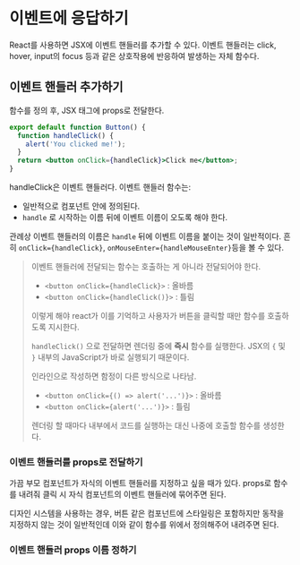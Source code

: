# 이벤트에 응답하기

React를 사용하면 JSX에 이벤트 핸들러를 추가할 수 있다. 이벤트 핸들러는 click, hover, input의 focus 등과 같은 상호작용에 반응하여 발생하는 자체 함수다.

## 이벤트 핸들러 추가하기

함수를 정의 후, JSX 태그에 props로 전달한다.

```jsx
export default function Button() {
  function handleClick() {
    alert('You clicked me!');
  }
  return <button onClick={handleClick}>Click me</button>;
}
```

handleClick은 이벤트 핸들러다. 이벤트 핸들러 함수는:

- 일반적으로 컴포넌트 안에 정의된다.
- `handle` 로 시작하는 이름 뒤에 이벤트 이름이 오도록 해야 한다.

관례상 이벤트 핸들러의 이름은 `handle` 뒤에 이벤트 이름을 붙이는 것이 일반적이다. 흔히 `onClick={handleClick}`, `onMouseEnter={handleMouseEnter}`등을 볼 수 있다.

> 이벤트 핸들러에 전달되는 함수는 호출하는 게 아니라 전달되어야 한다.
>
> - `<button onClick={handleClick}>` : 올바름
> - `<button onClick={handleClick()}>` : 틀림
>
> 이렇게 해야 react가 이를 기억하고 사용자가 버튼을 클릭할 때만 함수를 호출하도록 지시한다.
>
> `handleClick()` 으로 전달하면 렌더링 중에 **즉시** 함수를 실행한다. JSX의 `{` 및 `}` 내부의 JavaScript가 바로 실행되기 때문이다.
>
> 인라인으로 작성하면 함정이 다른 방식으로 나타남.
>
> - `<button onClick={() => alert('...')}>` : 올바름
> - `<button onClick={alert('...')}>` : 틀림
>
> 렌더링 할 때마다 내부에서 코드를 실행하는 대신 나중에 호출할 함수를 생성한다.

### 이벤트 핸들러를 props로 전달하기 

가끔 부모 컴포넌트가 자식의 이벤트 핸들러를 지정하고 싶을 때가 있다. props로 함수를 내려줘 클릭 시 자식 컴포넌트의 이벤트 핸들러에 묶어주면 된다.

디자인 시스템을 사용하는 경우, 버튼 같은 컴포넌트에 스타일링은 포함하지만 동작을 지정하지 않는 것이 일반적인데 이와 같이 함수를 위에서 정의해주어 내려주면 된다.

### 이벤트 핸들러 props 이름 정하기

